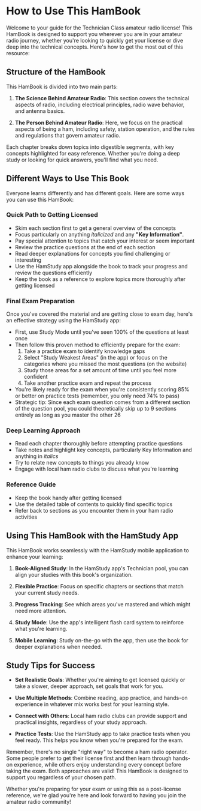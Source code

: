 # How to Use This HamBook

Welcome to your guide for the Technician Class amateur radio license! This HamBook is designed to support you wherever you are in your amateur radio journey, whether you're looking to quickly get your license or dive deep into the technical concepts. Here's how to get the most out of this resource:

## Structure of the HamBook

This HamBook is divided into two main parts:

1. **The Science Behind Amateur Radio**: This section covers the technical aspects of radio, including electrical principles, radio wave behavior, and antenna basics.

2. **The Person Behind Amateur Radio**: Here, we focus on the practical aspects of being a ham, including safety, station operation, and the rules and regulations that govern amateur radio.

Each chapter breaks down topics into digestible segments, with key concepts highlighted for easy reference. Whether you're doing a deep study or looking for quick answers, you'll find what you need.

## Different Ways to Use This Book

Everyone learns differently and has different goals. Here are some ways you can use this HamBook:

### Quick Path to Getting Licensed
- Skim each section first to get a general overview of the concepts
- Focus particularly on anything *italicized* and any **"Key Information"**.
- Pay special attention to topics that catch your interest or seem important
- Review the practice questions at the end of each section
- Read deeper explanations for concepts you find challenging or interesting
- Use the HamStudy app alongside the book to track your progress and review the questions efficiently
- Keep the book as a reference to explore topics more thoroughly after getting licensed

### Final Exam Preparation
Once you've covered the material and are getting close to exam day, here's an effective strategy using the HamStudy app:

- First, use Study Mode until you've seen 100% of the questions at least once
- Then follow this proven method to efficiently prepare for the exam:
  1. Take a practice exam to identify knowledge gaps
  2. Select "Study Weakest Areas" (in the app) or focus on the categories where you missed the most questions (on the website)
  3. Study those areas for a set amount of time until you feel more confident
  4. Take another practice exam and repeat the process
- You're likely ready for the exam when you're consistently scoring 85% or better on practice tests (remember, you only need 74% to pass)
- Strategic tip: Since each exam question comes from a different section of the question pool, you could theoretically skip up to 9 sections entirely as long as you master the other 26

### Deep Learning Approach
- Read each chapter thoroughly before attempting practice questions
- Take notes and highlight key concepts, particularly Key Information and anything in *italics*
- Try to relate new concepts to things you already know
- Engage with local ham radio clubs to discuss what you're learning

### Reference Guide
- Keep the book handy after getting licensed
- Use the detailed table of contents to quickly find specific topics
- Refer back to sections as you encounter them in your ham radio activities

## Using This HamBook with the HamStudy App

This HamBook works seamlessly with the HamStudy mobile application to enhance your learning:

1. **Book-Aligned Study**: In the HamStudy app's Technician pool, you can align your studies with this book's organization.

2. **Flexible Practice**: Focus on specific chapters or sections that match your current study needs.

3. **Progress Tracking**: See which areas you've mastered and which might need more attention.

4. **Study Mode**: Use the app's intelligent flash card system to reinforce what you're learning.

5. **Mobile Learning**: Study on-the-go with the app, then use the book for deeper explanations when needed.

## Study Tips for Success

- **Set Realistic Goals**: Whether you're aiming to get licensed quickly or take a slower, deeper approach, set goals that work for you.

- **Use Multiple Methods**: Combine reading, app practice, and hands-on experience in whatever mix works best for your learning style.

- **Connect with Others**: Local ham radio clubs can provide support and practical insights, regardless of your study approach.

- **Practice Tests**: Use the HamStudy app to take practice tests when you feel ready. This helps you know when you're prepared for the exam.

Remember, there's no single "right way" to become a ham radio operator. Some people prefer to get their license first and then learn through hands-on experience, while others enjoy understanding every concept before taking the exam. Both approaches are valid! This HamBook is designed to support you regardless of your chosen path.

Whether you're preparing for your exam or using this as a post-license reference, we're glad you're here and look forward to having you join the amateur radio community!